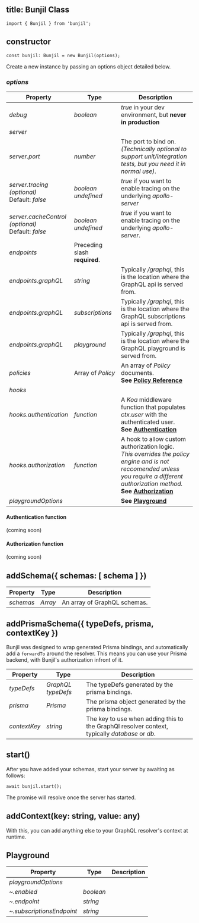 title: Bunjil Class
---

`import { Bunjil } from 'bunjil';`

## constructor

`const bunjil: Bunjil = new Bunjil(options);`

Create a new instance by passing an options object detailed below.

### _options_
|Property|Type|Description|
|---|---|---|
|_debug_|_boolean_|_true_ in your dev environment, but **never in production**|
|_server_|||
|_server.port_|_number_|The port to bind on. _(Technically optional to support unit/integration tests, but you need it in normal use)_.|
|_server.tracing_ <br> _(optional)_ <br> Default: _false_|_boolean_ _undefined_|_true_ if you want to enable tracing on the underlying _apollo-server_|
|_server.cacheControl_ <br> _(optional)_ <br> Default: _false_|_boolean_ _undefined_|_true_ if you want to enable tracing on the underlying _apollo-server_. |
|_endpoints_ | Preceding slash **required**.||
|_endpoints.graphQL_|_string_|Typically _/graphql_, this is the location where the GraphQL api is served from.|
|_endpoints.graphQL_|_subscriptions_|Typically _/graphql_, this is the location where the GraphQL subscriptions api is served from.|
|_endpoints.graphQL_|_playground_|Typically _/graphql_, this is the location where the GraphQL playground is served from.|
|_policies_|Array of _Policy_|An array of _Policy_ documents. <br> **See [Policy Reference](/api/policy.html)**|
|_hooks_|||
|_hooks.authentication_|_function_|A _Koa_ middleware function that populates _ctx.user_ with the authenticated user. <br>**See [Authentication](#Authentication-function)**|
|_hooks.authorization_|_function_|A hook to allow custom authorization logic. <br> _This overrides the policy engine and is not reccomended unless you require a different authorization method._ <br>**See [Authorization](#Authorization-function)**|
|_playgroundOptions_||**See [Playground](#Playground)**|

#### Authentication function
(coming soon)

#### Authorization function
(coming soon)


## addSchema({ schemas: [ schema ] })

|Property|Type|Description|
|---|---|---|
|_schemas_|_Array_|An array of GraphQL schemas.|



## addPrismaSchema({ typeDefs, prisma, contextKey })

Bunjil was designed to wrap generated Prisma bindings, and automatically add a `forwardTo` around the resolver. This means you can use your Prisma backend, with Bunjil's authorization infront of it.

|Property|Type|Description|
|---|---|---|
|_typeDefs_|_GraphQL typeDefs_|The typeDefs generated by the prisma bindings.|
|_prisma_|_Prisma_|The prisma object generated by the prisma bindings.|
|_contextKey_|_string_|The key to use when adding this to the GraphQl resolver context, typically _database_ or _db_.|

## start()

After you have added your schemas, start your server by awaiting as follows:

`await bunjil.start();`

The promise will resolve once the server has started.

## addContext(key: string, value: any)

With this, you can add anything else to your GraphQL resolver's context at runtime.

## Playground

|Property|Type|Description|
|---|---|---|
|_playgroundOptions_|||
|_~.enabled_|_boolean_||
|_~.endpoint_|_string_||
|_~.subscriptionsEndpoint_|_string_|||
